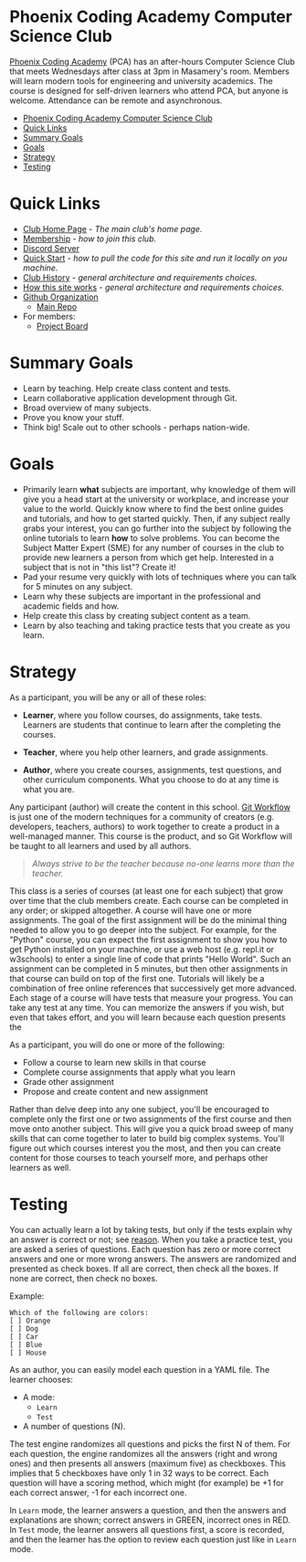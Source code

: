 # Phoenix Coding Academy Computer Science Club

[Phoenix Coding Academy](/pages/PCA.md) (PCA) has an after-hours Computer Science Club that meets Wednesdays after class at 3pm in Masamery's room. Members will learn modern tools for engineering and university academics. The course is designed for self-driven learners who attend PCA, but anyone is welcome. Attendance can be remote and asynchronous.

- [Phoenix Coding Academy Computer Science Club](#phoenix-coding-academy-computer-science-club)
- [Quick Links](#quick-links)
- [Summary Goals](#summary-goals)
- [Goals](#goals)
- [Strategy](#strategy)
- [Testing](#testing)

# Quick Links
* [Club Home Page](http://phoenixcodingacademy.pythonanywhere.com/) - *The main club's home page.*
* [Membership](/pages/Membership.md) - *how to join this club.*
* [Discord Server](https://discord.gg/DYpSextpbK)
* [Quick Start](/pages/QuickStart.md) - *how to pull the code for this site and run it locally on you machine.*
* [Club History](/pages/ClubHistory.md) - *general architecture and requirements choices.*
* [How this site works](/pages/Architecture.md) - *general architecture and requirements choices.*
* [Github Organization](https://github.com/PhoenixCodingAcademy)
    * [Main Repo](https://github.com/PhoenixCodingAcademy/PhoenixCodingAcademy)
* For members:
    * [Project Board](https://github.com/orgs/PhoenixCodingAcademy/projects/2/views/1)

# Summary Goals
* Learn by teaching. Help create class content and tests.
* Learn collaborative application development through Git.
* Broad overview of many subjects.
* Prove you know your stuff.
* Think big! Scale out to other schools - perhaps nation-wide.



# Goals
* Primarily learn **what** subjects are important, why knowledge of them will give you a head start at the university or workplace, and increase your value to the world. Quickly know where to find the best online guides and tutorials, and how to get started quickly. Then, if any subject really grabs your interest, you can go further into the subject by following the online tutorials to learn **how** to solve problems. You can become the Subject Matter Expert (SME) for any number of courses in the club to provide new learners a person from which get help. Interested in a subject that is not in "this list"? Create it!
* Pad your resume very quickly with lots of techniques where you can talk for 5 minutes on any subject.
* Learn why these subjects are important in the professional and academic fields and how.
* Help create this class by creating subject content as a team.
* Learn by also teaching and taking practice tests that you create as you learn.

# Strategy
As a participant, you will be any or all of these roles:

* **Learner**, where you follow courses, do assignments, take tests. Learners are students that continue to learn after the completing the courses.

* **Teacher**, where you help other learners, and grade assignments.

* **Author**, where you create courses, assignments, test questions, and other curriculum components.
What you choose to do at any time is what you are.

Any participant (author) will create the content in this school. [Git Workflow](./pages/GitWorkflow.md) is just one of the modern techniques for a community of creators (e.g. developers, teachers, authors) to work together to create a product in a well-managed manner. This course is the product, and so Git Workflow will be taught to all learners and used by all authors.

> *Always strive to be the teacher because no-one learns more than the teacher.*

This class is a series of courses (at least one for each subject) that grow over time that the club members create. Each course can be completed in any order; or skipped altogether. A course will have one or more assignments. The goal of the first assignment will be do the minimal thing needed to allow you to go deeper into the subject. For example, for the "Python" course, you can expect the first assignment to show you how to get Python installed on your machine, or use a web host (e.g. repl.it or w3schools) to enter a single line of code that prints "Hello World". Such an assignment can be completed in 5 minutes, but then other assignments in that course can build on top of the first one. Tutorials will likely be a combination of free online references that successively get more advanced. Each stage of a course will have tests that measure your progress. You can take any test at any time. You can memorize the answers if you wish, but even that takes effort, and you will learn because each question presents the

As a participant, you will do one or more of the following:

* Follow a course to learn new skills in that course
* Complete course assignments that apply what you learn
* Grade other assignment
* Propose and create content and new assignment

Rather than delve deep into any one subject, you'll be encouraged to complete only the first one or two assignments of the first course and then move onto another subject. This will give you a quick broad sweep of many skills that can come together to later to build big complex systems. You'll figure out which courses interest you the most, and then you can create content for those courses to teach yourself more, and perhaps other learners as well.

# Testing
You can actually learn a lot by taking tests, but only if the tests explain why an answer is correct or not; see [reason](data/questions/README.md).
When you take a practice test, you are asked a series of questions. Each question has zero or more correct answers and one or more wrong answers. The answers are randomized and presented as check boxes.
If all are correct, then check all the boxes.
If none are correct, then check no boxes.

Example:
```text
Which of the following are colors:
[ ] Orange
[ ] Dog
[ ] Car
[ ] Blue
[ ] House
```

As an author, you can easily model each question in a YAML file.
The learner chooses:

* A mode:
    * `Learn`
    * `Test`
* A number of questions (N).

The test engine randomizes all questions and picks the first N of them. For each question, the engine randomizes all the answers (right and wrong ones) and then presents all answers (maximum five) as checkboxes. This implies that 5 checkboxes have only 1 in 32 ways to be correct. Each question will have a scoring method, which might (for example) be +1 for each correct answer, -1 for each incorrect one.

In `Learn` mode, the learner answers a question, and then the answers and explanations are shown; correct answers in GREEN, incorrect ones in RED. In `Test` mode, the learner answers all questions first, a score is recorded, and then the learner has the option to review each question just like in `Learn` mode.
